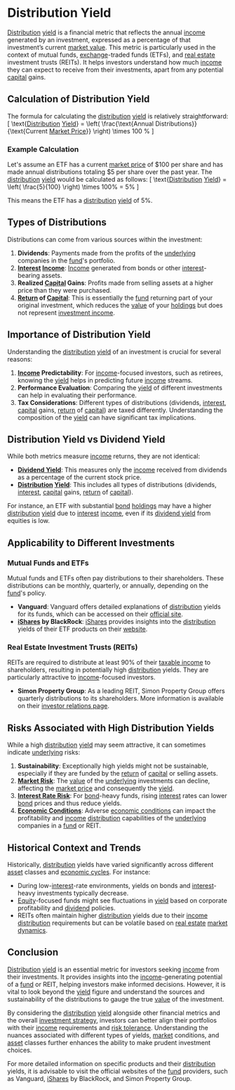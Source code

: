# Distribution Yield

[Distribution](../d/distribution.md) [yield](../y/yield.md) is a financial metric that reflects the annual [income](../i/income.md) generated by an investment, expressed as a percentage of that investment’s current [market value](../m/market_value.md). This metric is particularly used in the context of mutual funds, [exchange](../e/exchange.md)-traded funds (ETFs), and [real estate](../r/real_estate.md) investment trusts (REITs). It helps investors understand how much [income](../i/income.md) they can expect to receive from their investments, apart from any potential [capital](../c/capital.md) gains.

## Calculation of Distribution Yield

The formula for calculating the [distribution](../d/distribution.md) [yield](../y/yield.md) is relatively straightforward:
\[ \text{[Distribution](../d/distribution.md) [Yield](../y/yield.md)} = \left( \frac{\text{Annual Distributions}}{\text{Current [Market Price](../m/market_price.md)}} \right) \times 100 \% \]

### Example Calculation

Let's assume an ETF has a current [market price](../m/market_price.md) of $100 per share and has made annual distributions totaling $5 per share over the past year. The [distribution](../d/distribution.md) [yield](../y/yield.md) would be calculated as follows:
\[ \text{[Distribution](../d/distribution.md) [Yield](../y/yield.md)} = \left( \frac{5}{100} \right) \times 100\% = 5\% \]

This means the ETF has a [distribution](../d/distribution.md) [yield](../y/yield.md) of 5%.

## Types of Distributions

Distributions can come from various sources within the investment:
1. **Dividends**: Payments made from the profits of the [underlying](../u/underlying.md) companies in the [fund](../f/fund.md)'s portfolio.
2. **[Interest](../i/interest.md) [Income](../i/income.md)**: [Income](../i/income.md) generated from bonds or other [interest](../i/interest.md)-bearing assets.
3. **Realized [Capital](../c/capital.md) Gains**: Profits made from selling assets at a higher price than they were purchased.
4. **[Return](../r/return.md) of [Capital](../c/capital.md)**: This is essentially the [fund](../f/fund.md) returning part of your original investment, which reduces the [value](../v/value.md) of your [holdings](../h/holdings.md) but does not represent [investment income](../i/investment_income.md).

## Importance of Distribution Yield

Understanding the [distribution](../d/distribution.md) [yield](../y/yield.md) of an investment is crucial for several reasons:
1. **[Income](../i/income.md) Predictability**: For [income](../i/income.md)-focused investors, such as retirees, knowing the [yield](../y/yield.md) helps in predicting future [income](../i/income.md) streams.
2. **Performance Evaluation**: Comparing the [yield](../y/yield.md) of different investments can help in evaluating their performance.
3. **Tax Considerations**: Different types of distributions (dividends, [interest](../i/interest.md), [capital](../c/capital.md) gains, [return](../r/return.md) of [capital](../c/capital.md)) are taxed differently. Understanding the composition of the [yield](../y/yield.md) can have significant tax implications.

## Distribution Yield vs Dividend Yield

While both metrics measure [income](../i/income.md) returns, they are not identical:
- **[Dividend Yield](../d/dividend_yield.md)**: This measures only the [income](../i/income.md) received from dividends as a percentage of the current stock price.
- **[Distribution](../d/distribution.md) [Yield](../y/yield.md)**: This includes all types of distributions (dividends, [interest](../i/interest.md), [capital](../c/capital.md) gains, [return](../r/return.md) of [capital](../c/capital.md)).

For instance, an ETF with substantial [bond](../b/bond.md) [holdings](../h/holdings.md) may have a higher [distribution](../d/distribution.md) [yield](../y/yield.md) due to [interest](../i/interest.md) [income](../i/income.md), even if its [dividend yield](../d/dividend_yield.md) from equities is low.

## Applicability to Different Investments

### Mutual Funds and ETFs

Mutual funds and ETFs often pay distributions to their shareholders. These distributions can be monthly, quarterly, or annually, depending on the [fund](../f/fund.md)'s policy.

- **Vanguard**: Vanguard offers detailed explanations of [distribution](../d/distribution.md) yields for its funds, which can be accessed on their [official site](https://investor.vanguard.com/).
- **[iShares](../i/ishares.md) by BlackRock**: [iShares](../i/ishares.md) provides insights into the [distribution](../d/distribution.md) yields of their ETF products on their [website](https://www.ishares.com/).

### Real Estate Investment Trusts (REITs)

REITs are required to distribute at least 90% of their [taxable income](../t/taxable_income.md) to shareholders, resulting in potentially high [distribution](../d/distribution.md) yields. They are particularly attractive to [income](../i/income.md)-focused investors.

- **Simon Property Group**: As a leading REIT, Simon Property Group offers quarterly distributions to its shareholders. More information is available on their [investor relations page](https://investors.simon.com/).

## Risks Associated with High Distribution Yields

While a high [distribution](../d/distribution.md) [yield](../y/yield.md) may seem attractive, it can sometimes indicate [underlying](../u/underlying.md) risks:
1. **Sustainability**: Exceptionally high yields might not be sustainable, especially if they are funded by the [return](../r/return.md) of [capital](../c/capital.md) or selling assets.
2. **[Market Risk](../m/market_risk.md)**: The [value](../v/value.md) of the [underlying](../u/underlying.md) investments can decline, affecting the [market price](../m/market_price.md) and consequently the [yield](../y/yield.md).
3. **[Interest Rate Risk](../i/interest_rate_risk.md)**: For [bond](../b/bond.md)-heavy funds, rising [interest](../i/interest.md) rates can lower [bond](../b/bond.md) prices and thus reduce yields.
4. **[Economic Conditions](../e/economic_conditions.md)**: Adverse [economic conditions](../e/economic_conditions.md) can impact the profitability and [income](../i/income.md) [distribution](../d/distribution.md) capabilities of the [underlying](../u/underlying.md) companies in a [fund](../f/fund.md) or REIT.

## Historical Context and Trends

Historically, [distribution](../d/distribution.md) yields have varied significantly across different [asset](../a/asset.md) classes and [economic cycles](../e/economic_cycles.md). For instance:
- During low-[interest](../i/interest.md)-rate environments, yields on bonds and [interest](../i/interest.md)-heavy investments typically decrease.
- [Equity](../e/equity.md)-focused funds might see fluctuations in [yield](../y/yield.md) based on corporate profitability and [dividend](../d/dividend.md) policies.
- REITs often maintain higher [distribution](../d/distribution.md) yields due to their [income](../i/income.md) [distribution](../d/distribution.md) requirements but can be volatile based on [real estate](../r/real_estate.md) [market dynamics](../m/market_dynamics.md).

## Conclusion

[Distribution](../d/distribution.md) [yield](../y/yield.md) is an essential metric for investors seeking [income](../i/income.md) from their investments. It provides insights into the [income](../i/income.md)-generating potential of a [fund](../f/fund.md) or REIT, helping investors make informed decisions. However, it is vital to look beyond the [yield](../y/yield.md) figure and understand the sources and sustainability of the distributions to gauge the true [value](../v/value.md) of the investment. 

By considering the [distribution](../d/distribution.md) [yield](../y/yield.md) alongside other financial metrics and the overall [investment strategy](../i/investment_strategy.md), investors can better align their portfolios with their [income](../i/income.md) requirements and [risk tolerance](../r/risk_tolerance.md). Understanding the nuances associated with different types of yields, [market](../m/market.md) conditions, and [asset](../a/asset.md) classes further enhances the ability to make prudent investment choices.

For more detailed information on specific products and their [distribution](../d/distribution.md) yields, it is advisable to visit the official websites of the [fund](../f/fund.md) providers, such as Vanguard, [iShares](../i/ishares.md) by BlackRock, and Simon Property Group.